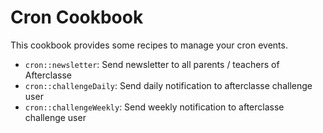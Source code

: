 # Cron Cookbook

This cookbook provides some recipes to manage your cron events.

* `cron::newsletter`: Send newsletter to all parents / teachers of Afterclasse
* `cron::challengeDaily`: Send daily notification to afterclasse challenge user
* `cron::challengeWeekly`: Send weekly notification to afterclasse challenge user